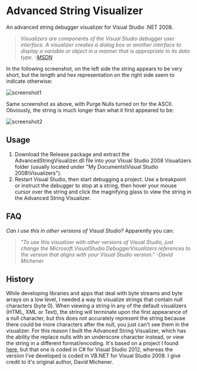 Advanced String Visualizer
==========================

An advanced string debugger visualizer for Visual Studio .NET 2008.

> *Visualizers are components of the Visual Studio debugger user interface. A visualizer creates a dialog box or another interface to display a variable or object in a manner that is appropriate to its data type. -[MSDN](http://msdn.microsoft.com/en-us/library/zayyhzts.aspx)*

In the following screenshot, on the left side the string appears to be very short, but the length and hex representation on the right side seem to indicate otherwise:

![screenshot1](http://files.glassocean.net/github/adv-string-vis1.jpg)

Same screenshot as above, with Purge Nulls turned on for the ASCII. Obviously, the string is much longer than what it first appeared to be:

![screenshot2](http://files.glassocean.net/github/adv-string-vis2.jpg)

Usage
-----
1. Download the Release package and extract the AdvancedStringVisualizer.dll file into your Visual Studio 2008 Visualizers folder (usually located under "My Documents\Visual Studio 2008\Visualizers").
2. Restart Visual Studio, then start debugging a project. Use a breakpoint or instruct the debugger to stop at a string, then hover your mouse cursor over the string and click the magnifying glass to view the string in the Advanced String Visualizer.

FAQ
---
*Can I use this in other versions of Visual Studio?* Apparently you can:

> *"To use this visualizer with other versions of Visual Studio, just change the Microsoft.VisualStudio.DebuggerVisualizers references to the version that aligns with your Visual Studio version." -David Michener*

History
-------
While developing libraries and apps that deal with byte streams and byte arrays on a low level, I needed a way to visualize strings that contain null characters (byte 0). When viewing a string in any of the default visualizers (HTML, XML or Text), the string will terminate upon the first appearance of a null character, but this does not accurately represent the string because there could be more characters after the null, you just can't see them in the visualizer. For this reason I built the Advanced String Visualizer, which has the ability the replace nulls with an underscore character instead, or view the string in a different format/encoding. It's based on a project I found [here](http://vsstringdebugvisualizer.codeplex.com/), but that one is coded in C# for Visual Studio 2012, whereas the version I've developed is coded in VB.NET for Visual Studio 2008. I give credit to it's original author, David Michener.
